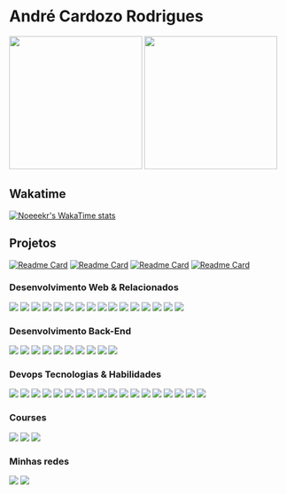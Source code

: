 
# André Cardozo Rodrigues
<div>
   <img height="240vh" width="auto" style="margin: 0px auto" src="https://github-readme-stats.vercel.app/api?username=Noeeekr&hide_border=true&show_icons=true&theme=synthwave&bg_color=40,102D4A,431047&title_color=9E9EE8&layout=normal&include_all_commits=false&text_color=B4B4ED&count_private=true"/>
   <img height="240vh" width="auto" style="margin: 0px auto" src="https://github-readme-stats.vercel.app/api/top-langs/?username=Noeeekr&hide_border=true&layout=normal&text_color=6C6CB8&title_color=A4A4ED&bg_color=30,431047,102D4A&langs_count=6&theme=synthwave"/>
</div>


## Wakatime
[![Noeeekr's WakaTime stats](https://github-readme-stats.vercel.app/api/wakatime?username=noeeekr&layout=compact&bg_color=30,431047,102D4A&hide_border=true&text_color=B4B4ED&title_color=9E9EE8)](https://github.com/Noeeekr/README.md)

## Projetos

[![Readme Card](https://github-readme-stats.vercel.app/api/pin/?username=Noeeekr&hide_border=true&repo=borm&bg_color=40,102D4A,431047&title_color=9E9EE8)](https://github.com/Noeeekr/borm)
[![Readme Card](https://github-readme-stats.vercel.app/api/pin/?username=Noeeekr&hide_border=true&repo=portifolio&bg_color=40,102D4A,431047&title_color=9E9EE8)](https://github.com/Noeeekr/portifolio)
[![Readme Card](https://github-readme-stats.vercel.app/api/pin/?username=Noeeekr&hide_border=true&repo=aqueduct&bg_color=40,102D4A,431047&title_color=9E9EE8)](https://github.com/Noeeekr/aqueduct)
[![Readme Card](https://github-readme-stats.vercel.app/api/pin/?username=Noeeekr&hide_border=true&repo=server-analyser&bg_color=40,102D4A,431047&title_color=9E9EE8)](https://github.com/Noeeekr/server-analyser)

### Desenvolvimento Web & Relacionados 
<img src="https://img.shields.io/badge/TypeScript-007ACC?style=for-the-badge&logo=typescript&logoColor=white"> <img src="https://img.shields.io/badge/Angular-DD0031?style=for-the-badge&logo=angular&logoColor=white"> <img src="https://img.shields.io/badge/Tailwind_CSS-38B2AC?style=for-the-badge&logo=tailwind-css&logoColor=white"> <img src="https://img.shields.io/badge/GraphQl-E10098?style=for-the-badge&logo=graphql&logoColor=white"> <img src="https://img.shields.io/badge/Cypress-17202C?style=for-the-badge&logo=cypress&logoColor=white"> <img src="https://img.shields.io/badge/Jest-C21325?style=for-the-badge&logo=jest&logoColor=white"> <img src="https://img.shields.io/badge/Playwright-45ba4b?style=for-the-badge&logo=Playwright&logoColor=white"> <img src="https://img.shields.io/badge/next%20js-000000?style=for-the-badge&logo=nextdotjs&logoColor=white"> <img src="https://img.shields.io/badge/React-20232A?style=for-the-badge&logo=react&logoColor=61DAFB"> <img src="https://img.shields.io/badge/React_Query-FF4154?style=for-the-badge&logo=ReactQuery&logoColor=white"> <img src="https://img.shields.io/badge/Material%20UI-007FFF?style=for-the-badge&logo=mui&logoColor=white">  <img src="https://img.shields.io/badge/Redux-593D88?style=for-the-badge&logo=redux&logoColor=white">  <img src="https://img.shields.io/badge/React_Router-CA4245?style=for-the-badge&logo=react-router&logoColor=white"> <img src="https://img.shields.io/badge/axios-671ddf?&style=for-the-badge&logo=axios&logoColor=white"> <img src="https://img.shields.io/badge/jQuery-0769AD?style=for-the-badge&logo=jquery&logoColor=white"> <img src="https://img.shields.io/badge/Bootstrap-563D7C?style=for-the-badge&logo=bootstrap&logoColor=white">

### Desenvolvimento Back-End
<img src="https://img.shields.io/badge/Java-ED8B00?style=for-the-badge&logo=java&logoColor=white"> <img src="https://img.shields.io/badge/Spring_Boot-6DB33F?style=for-the-badge&logo=spring&logoColor=white"> <img src="https://img.shields.io/badge/apache_maven-C71A36?style=for-the-badge&logo=apachemaven&logoColor=white"> <img src="https://img.shields.io/badge/Junit5-25A162?style=for-the-badge&logo=junit5&logoColor=white"> <img src="https://img.shields.io/badge/Vite-B73BFE?style=for-the-badge&logo=vite&logoColor=FFD62E"> <img src="https://img.shields.io/badge/TypeScript-007ACC?style=for-the-badge&logo=typescript&logoColor=white"> <img src="https://img.shields.io/badge/Node%20js-339933?style=for-the-badge&logo=nodedotjs&logoColor=white"> <img src="https://img.shields.io/badge/MongoDB-4EA94B?style=for-the-badge&logo=mongodb&logoColor=white"> <img src="https://img.shields.io/badge/PHP-777BB4?style=for-the-badge&logo=php&logoColor=white"> <img src="https://img.shields.io/badge/Laravel-FF2D20?style=for-the-badge&logo=laravel&logoColor=white">

### Devops Tecnologias & Habilidades
<img src="https://img.shields.io/badge/Go-00ADD8?style=for-the-badge&logo=go&logoColor=white"> <img src="https://img.shields.io/badge/Gin-CC0000?style=for-the-badge&logoColor=white"> <img src="https://img.shields.io/badge/Cobra-B73BFE?style=for-the-badge&logoColor=FFD62E"> <img src="https://img.shields.io/badge/PostgreSQL-316192?style=for-the-badge&logo=postgresql&logoColor=white"> <img src="https://img.shields.io/badge/redis-%23DD0031.svg?&style=for-the-badge&logo=redis&logoColor=white"> <img src="https://img.shields.io/badge/Ubuntu-E95420?style=for-the-badge&logo=ubuntu&logoColor=white"> <img src="https://img.shields.io/badge/Apache_Kafka-231F20?style=for-the-badge&logo=apache-kafka&logoColor=white"> <img src="https://img.shields.io/badge/rabbitmq-%23FF6600.svg?&style=for-the-badge&logo=rabbitmq&logoColor=white"> <img src="https://img.shields.io/badge/Docker-2CA5E0?style=for-the-badge&logo=docker&logoColor=white"> <img src="https://img.shields.io/badge/kubernetes-326ce5.svg?&style=for-the-badge&logo=kubernetes&logoColor=white"> <img src="https://img.shields.io/badge/Ansible-000000?style=for-the-badge&logo=ansible&logoColor=white"> <img src="https://img.shields.io/badge/Terraform-7B42BC?style=for-the-badge&logo=terraform&logoColor=white"> <img src="https://img.shields.io/badge/Jenkins-49728B?style=for-the-badge&logo=jenkins&logoColor=white"> <img src="https://img.shields.io/badge/GitHub_Actions-2088FF?style=for-the-badge&logo=github-actions&logoColor=white"> <img src="https://img.shields.io/badge/Amazon_Web_Services-FF9900?style=for-the-badge&logo=amazonwebservices&logoColor=white"> <img src="https://img.shields.io/badge/GitHub%20Pages-222222?style=for-the-badge&logo=GitHub%20Pages&logoColor=white"> <img src="https://img.shields.io/badge/Linux-FCC624?style=for-the-badge&logo=linux&logoColor=black"> <img src="https://img.shields.io/badge/Apache-D22128?style=for-the-badge&logo=Apache&logoColor=white">

### Courses
<img src="https://img.shields.io/badge/Codecademy-FFF0E5?style=for-the-badge&logo=codecademy&logoColor=303347"> <img src="https://img.shields.io/badge/Udemy-EC5252?style=for-the-badge&logo=Udemy&logoColor=white"> <img src="https://img.shields.io/badge/W3Schools-04AA6D?style=for-the-badge&logo=W3Schools&logoColor=white">
  ### Minhas redes
 
<div> 
  <a href = "mailto:cardozoandre0101@gmail.com"><img src="https://img.shields.io/badge/-Gmail-%23333?style=for-the-badge&logo=gmail&logoColor=white" target="_blank"></a>
  <a href="https://www.linkedin.com/in/Noeeekr" target="_blank"><img src="https://img.shields.io/badge/-LinkedIn-%230077B5?style=for-the-badge&logo=linkedin&logoColor=white" target="_blank"></a> 

</div>
